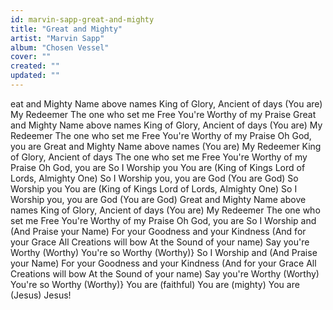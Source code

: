 ```yaml
---
id: marvin-sapp-great-and-mighty
title: "Great and Mighty"
artist: "Marvin Sapp"
album: "Chosen Vessel"
cover: ""
created: ""
updated: ""
---
```


eat and Mighty
Name above names King of Glory, Ancient of days
(You are) My Redeemer
The one who set me Free
You're Worthy of my Praise
Great and Mighty
Name above names King of Glory, Ancient of days
(You are) My Redeemer
The one who set me Free You're Worthy of my
Praise Oh God, you are
Great and Mighty
Name above names
(You are) My Redeemer
King of Glory, Ancient of days The one who set me Free You're Worthy of my Praise Oh God, you are
So I Worship you
You are (King of Kings Lord of Lords, Almighty One) So I Worship you, you are God (You are God)
So Worship you
You are (King of Kings Lord of Lords, Almighty One) So I Worship you, you are God
(You are God)
Great and Mighty Name above names
King of Glory, Ancient of days
(You are) My Redeemer
The one who set me Free You're Worthy of my Praise
Oh God, you are
So I Worship and
(And Praise your Name)
For your Goodness and your Kindness
(And for your Grace
All Creations will bow
At the Sound of your name)
Say you're Worthy (Worthy)
You're so Worthy (Worthy)}
So I Worship and
(And Praise your Name)
For your Goodness and your Kindness
(And for your Grace
All Creations will bow
At the Sound of your name)
Say you're Worthy (Worthy)
You're so Worthy (Worthy)}
You are (faithful)
You are (mighty)
You are (Jesus) Jesus!